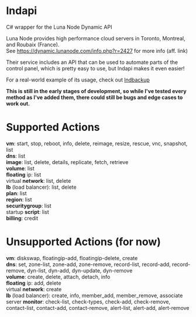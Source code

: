 # lndapi
C# wrapper for the Luna Node Dynamic API

Luna Node provides high performance cloud servers in Toronto, Montreal, and Roubaix (France).<br />
See https://dynamic.lunanode.com/info.php?r=2427 for more info (aff. link)

Their service includes an API that can be used to automate parts of the control panel, which is pretty easy to use, but lndapi makes it even easier!

For a real-world example of its usage, check out <a href="https://github.com/rickparrish/lndbackup">lndbackup</a>

<strong>This is still in the early stages of development, so while I've tested every method as I've added them, there could still be bugs and edge cases to work out.</strong>

# Supported Actions

<strong>vm</strong>: start, stop, reboot, info, delete, reimage, resize, rescue, vnc, snapshot, list<br />
<strong>dns</strong>: list<br />
<strong>image</strong>: list, delete, details, replicate, fetch, retrieve<br />
<strong>volume</strong>: list<br />
<strong>floating</strong> ip: list<br />
virtual <strong>network</strong>: list, delete<br />
<strong>lb</strong> (load balancer): list, delete<br />
<strong>plan</strong>: list<br />
<strong>region</strong>: list<br />
<strong>securitygroup</strong>: list<br />
startup <strong>script</strong>: list<br />
<strong>billing</strong>: credit<br />

# Unsupported Actions (for now)

<strong>vm</strong>: diskswap, floatingip-add, floatingip-delete, create<br />
<strong>dns</strong>: set, zone-list, zone-add, zone-remove, record-list, record-add, record-remove, dyn-list, dyn-add, dyn-update, dyn-remove<br />
<strong>volume</strong>: create, delete, attach, detach, info<br />
<strong>floating</strong> ip: add, delete<br />
virtual <strong>network</strong>: create<br />
<strong>lb</strong> (load balancer): create, info, member_add, member_remove, associate<br />
server <strong>monitor</strong>: check-list, check-types, check-add, check-remove, contact-list, contact-add, contact-remove, alert-list, alert-add, alert-remove<br />

